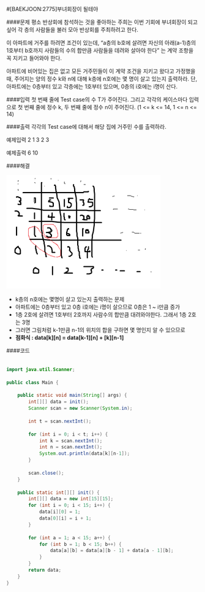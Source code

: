 #[BAEKJOON:2775]부녀회장이 될테야

####문제
평소 반상회에 참석하는 것을 좋아하는 주희는 이번 기회에 부녀회장이 되고 싶어 각 층의 사람들을 불러 모아 반상회를 주최하려고 한다.

이 아파트에 거주를 하려면 조건이 있는데, “a층의 b호에 살려면 자신의 아래(a-1)층의 1호부터 b호까지 사람들의 수의 합만큼 사람들을 데려와 살아야 한다” 는 계약 조항을 꼭 지키고 들어와야 한다.

아파트에 비어있는 집은 없고 모든 거주민들이 이 계약 조건을 지키고 왔다고 가정했을 때, 주어지는 양의 정수 k와 n에 대해 k층에 n호에는 몇 명이 살고 있는지 출력하라. 단, 아파트에는 0층부터 있고 각층에는 1호부터 있으며, 0층의 i호에는 i명이 산다.

####입력
첫 번째 줄에 Test case의 수 T가 주어진다. 그리고 각각의 케이스마다 입력으로 첫 번째 줄에 정수 k, 두 번째 줄에 정수 n이 주어진다. (1 <= k <= 14, 1 <= n <= 14)

####출력
각각의 Test case에 대해서 해당 집에 거주민 수를 출력하라.

예제입력
2
1
3
2
3

예제출력
6
10

####해결

![](data/BJ2775_1.png)

 - k층의 n호에는 몇명이 살고 있는지 출력하는 문제
 - 아파트에는 0층부터 있고 0층 i호에는 i명이 살으므로 0층은 1 ~ i만큼 증가
 - 1층 2호에 살려면 1호부터 2호까지 사람수의 합만큼 대려와야한다. 그래서 1층 2호는 3명
 - 그러면 그림처럼 k-1만큼 n-1의 위치의 합을 구하면 몇 명인지 알 수 있으므로
 - **점화식 : data[k][n] = data[k-1][n] + [k][n-1]**


####코드

```java

import java.util.Scanner;

public class Main {

	public static void main(String[] args) {
		int[][] data = init();
		Scanner scan = new Scanner(System.in);

		int t = scan.nextInt();

		for (int i = 0; i < t; i++) {
			int k = scan.nextInt();
			int n = scan.nextInt();
			System.out.println(data[k][n-1]);
		}

		scan.close();
	}

	public static int[][] init() {
		int[][] data = new int[15][15];
		for (int i = 0; i < 15; i++) {
			data[i][0] = 1;
			data[0][i] = i + 1;
		}

		for (int a = 1; a < 15; a++) {
			for (int b = 1; b < 15; b++) {
				data[a][b] = data[a][b - 1] + data[a - 1][b];
			}
		}
		return data;
	}
}

```
